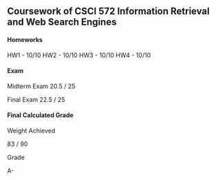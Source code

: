 ## Coursework of CSCI 572 Information Retrieval and Web Search Engines 

#### Homeworks
HW1 - 10/10
HW2 - 10/10
HW3 - 10/10
HW4 - 10/10

#### Exam 
Midterm Exam
20.5 / 25

Final Exam
22.5 / 25


#### Final Calculated Grade

Weight Achieved
	
83 / 90
		
Grade
	
A-
